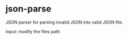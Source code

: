 # json-parse
JSON parser for parsing invalid JSON into valid JSON file.

Input: modify the files path
